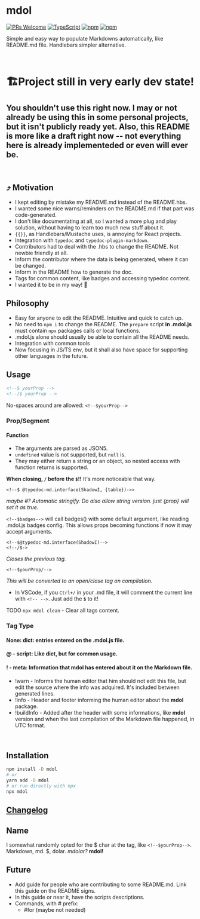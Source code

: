 # mdol

[![PRs Welcome](https://img.shields.io/badge/PRs-welcome-brightgreen.svg?style=flat-square)](http://makeapullrequest.com)
[![TypeScript](https://badgen.net/npm/types/env-var)](http://www.typescriptlang.org/)
[![npm](https://img.shields.io/npm/v/mdol)](https://www.npmjs.com/package/mdol)
[![npm](https://img.shields.io/npm/dw/mdol)](https://www.npmjs.com/package/mdol)

Simple and easy way to populate Markdowns automatically, like README.md file. Handlebars simpler alternative.

<br/>

# 🏗️Project still in very early dev state!

## **You shouldn't use this right now. I may or not already be using this in some personal projects, but it isn't publicly ready yet. Also, this README is more like a draft right now -- not everything here is already implementeded or even will ever be.**

<br/>


## ⤴️ Motivation
* I kept editing by mistake my README.md instead of the README.hbs.
* I wanted some nice warns/reminders on the README.md if that part was code-generated.
* I don't like documentating at all, so I wanted a more plug and play solution, without having to learn too much new stuff about it.
* `{{}}`, as Handlebars/Mustache uses, is annoying for React projects.
* Integration with `typedoc` and `typedoc-plugin-markdown`.
* Contributors had to deal with the .hbs to change the README. Not newbie friendly at all.
* Inform the contributor where the data is being generated, where it can be changed.
* Inform in the README how to generate the doc.
* Tags for common content, like badges and accessing typedoc content.
* I wanted it to be in my way! 🤠

## Philosophy
* Easy for anyone to edit the README. Intuitive and quick to catch up.
* No need to `npm i` to change the README. The `prepare` script **in .mdol.js** must contain `npx` packages calls or local functions.
* .mdol.js alone should usually be able to contain all the README needs.
* Integration with common tools
* Now focusing in JS/TS env, but it shall also have space for supporting other languages in the future.

## Usage
```md
<!--$ yourProp -->
<!--/$ yourProp -->
```

No-spaces around are allowed: `<!--$yourProp-->`

### Prop/Segment
#### Function
* The arguments are parsed as JSON5.
* `undefined` value is not supported, but `null` is.
* They may either return a string or an object, so nested access with function returns is supported.

**When closing, `/` before the `$`!!** It's more noticeable that way.

```
<!--$ @typedoc-md.interface(ShadowI, {table})->>
```
*maybe #? Automatic stringify. Do also allow string version.*
*just {prop} will set it as true.*

`<!--$badges-->` will call badges() with some default argument, like reading .mdol.js badges config. This allows props becoming functions if now it may accept arguments.

```
<!--$@typedoc-md.interface(ShadowI)-->
<!--/$->
```
*Closes the previous tag.*
```
<!--$yourProp/-->
```
*This will be converted to an open/close tag on compilation.*

* In VSCode, if you `Ctrl+/` in your .md file, it will comment the current line with `<!-- -->`. Just add the **`$`** to it!

<!--$ @typedoc-md.interface -->
TODO `npx mdol clean` - Clear all tags content.

### Tag Type
#### None: dict: entries entered on the **.mdol.js** file.
#### **@** - script: Like dict, but for common usage.
#### **!** - meta: Information that **mdol** has entered about it on the Markdown file.
* !warn - Informs the human editor that him should not edit this file, but edit the source where the info was adquired. It's included between generated lines.
* !info - Header and footer informing the human editor about the **mdol** package.
* !buildInfo - Added after the header with some informations, like **mdol** version and when the last compilation of the Markdown file happened, in UTC format.

<br/>

## Installation
```bash
npm install -D mdol
# or
yarn add -D mdol
# or run directly with npx
npx mdol
```

## [Changelog](CHANGELOG.md)

## Name
I somewhat randomly opted for the $ char at the tag, like `<!--$yourProp-->`.
Markdown, md. $, dolar. *mdolar?* **mdol!**

## Future
* Add guide for people who are contributing to some README.md.
Link this guide on the README signs.
* In this guide or near it, have the scripts descriptions.
* Commands, with # prefix:
  * #for (maybe not needed)
